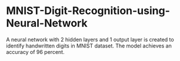 # MNIST-Digit-Recognition-using-Neural-Network
A neural network with 2 hidden layers and 1 output layer is created to identify handwritten digits in MNIST dataset.
The model achieves an accuracy of 96 percent.
